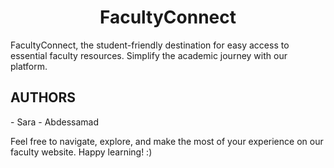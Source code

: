 <center> <h1>FacultyConnect</h1> </center>


<p> FacultyConnect, the student-friendly destination for easy access to essential faculty resources. 
Simplify the academic journey with our platform. </p>




<h2>AUTHORS </h2>
- Sara 
- Abdessamad 

<p> Feel free to navigate, explore, and make the most of your experience on our faculty website. Happy learning! :) </p>